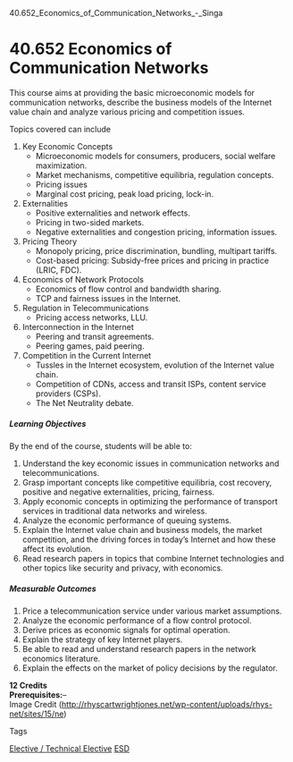 40.652_Economics_of_Communication_Networks_-_Singa



40.652 Economics of Communication Networks
==========================================

This course aims at providing the basic microeconomic models for communication networks, describe the business models of the Internet value chain and analyze various pricing and competition issues.

Topics covered can include

1. Key Economic Concepts
   * Microeconomic models for consumers, producers, social welfare maximization.
   * Market mechanisms, competitive equilibria, regulation concepts.
   * Pricing issues
   * Marginal cost pricing, peak load pricing, lock-in.
2. Externalities
   * Positive externalities and network effects.
   * Pricing in two-sided markets.
   * Negative externalities and congestion pricing, information issues.
3. Pricing Theory
   * Monopoly pricing, price discrimination, bundling, multipart tariffs.
   * Cost-based pricing: Subsidy-free prices and pricing in practice (LRIC, FDC).
4. Economics of Network Protocols
   * Economics of flow control and bandwidth sharing.
   * TCP and fairness issues in the Internet.
5. Regulation in Telecommunications
   * Pricing access networks, LLU.
6. Interconnection in the Internet
   * Peering and transit agreements.
   * Peering games, paid peering.
7. Competition in the Current Internet
   * Tussles in the Internet ecosystem, evolution of the Internet value chain.
   * Competition of CDNs, access and transit ISPs, content service providers (CSPs).
   * The Net Neutrality debate.

##### **Learning Objectives**

By the end of the course, students will be able to:

1. Understand the key economic issues in communication networks and telecommunications.
2. Grasp important concepts like competitive equilibria, cost recovery, positive and negative externalities, pricing, fairness.
3. Apply economic concepts in optimizing the performance of transport services in traditional data networks and wireless.
4. Analyze the economic performance of queuing systems.
5. Explain the Internet value chain and business models, the market competition, and the driving forces in today’s Internet and how these affect its evolution.
6. Read research papers in topics that combine Internet technologies and other topics like security and privacy, with economics.

##### **Measurable Outcomes**

1. Price a telecommunication service under various market assumptions.
2. Analyze the economic performance of a flow control protocol.
3. Derive prices as economic signals for optimal operation.
4. Explain the strategy of key Internet players.
5. Be able to read and understand research papers in the network economics literature.
6. Explain the effects on the market of policy decisions by the regulator.

**12 Credits  
Prerequisites:**–  
Image Credit (http://rhyscartwrightjones.net/wp-content/uploads/rhys-net/sites/15/ne)

Tags

[Elective / Technical Elective](/education/undergraduate/courses/?course-type=853)
[ESD](/education/undergraduate/courses/?pillar-cluster=99)

